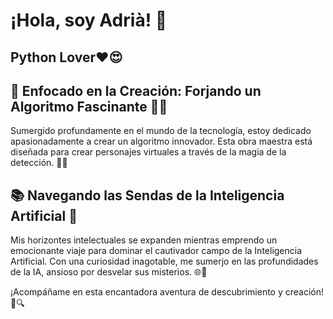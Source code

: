 # ¡Hola, soy Adrià! 👋

## Python Lover❤️😍

## 💫 Enfocado en la Creación: Forjando un Algoritmo Fascinante 🧠🎨

Sumergido profundamente en el mundo de la tecnología, estoy dedicado apasionadamente a crear un algoritmo innovador. Esta obra maestra está diseñada para crear personajes virtuales a través de la magia de la detección. 🌈✨

## 📚 Navegando las Sendas de la Inteligencia Artificial 🚀

Mis horizontes intelectuales se expanden mientras emprendo un emocionante viaje para dominar el cautivador campo de la Inteligencia Artificial. Con una curiosidad inagotable, me sumerjo en las profundidades de la IA, ansioso por desvelar sus misterios. 🌐🤖

¡Acompáñame en esta encantadora aventura de descubrimiento y creación! 🌟🔍


<!--
**Luqueee/Luqueee** is a ✨ _special_ ✨ repository because its `README.md` (this file) appears on your GitHub profile.

Here are some ideas to get you started:

- 🔭 I’m currently working on ...
- 🌱 I’m currently learning ...
- 👯 I’m looking to collaborate on ...
- 🤔 I’m looking for help with ...
- 💬 Ask me about ...
- 📫 How to reach me: ...
- 😄 Pronouns: ...
- ⚡ Fun fact: ...
-->
